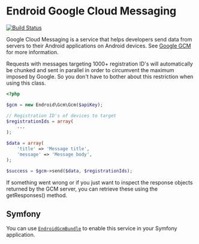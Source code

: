 Endroid Google Cloud Messaging
==============================

[![Build Status](https://secure.travis-ci.org/endroid/Gcm.png)](http://travis-ci.org/endroid/Gcm)

Google Cloud Messaging is a service that helps developers send data from servers to their Android applications on
Android devices. See [Google GCM](http://developer.android.com/guide/google/gcm/index.html) for more information.

Requests with messages targeting 1000+ registration ID's will automatically be chunked and sent in parallel in order
to circumvent the maximum imposed by Google. So you don't have to bother about this restriction when using this class.

```php
<?php

$gcm = new Endroid\Gcm\Gcm($apiKey);

// Registration ID's of devices to target
$registrationIds = array(
    ...
);

$data = array(
    'title' => 'Message title',
    'message' => 'Message body',
);

$success = $gcm->send($data, $registrationIds);

```

If something went wrong or if you just want to inspect the response objects returned by the GCM server, you can retrieve
these using the getResponses() method.

## Symfony

You can use [`EndroidGcmBundle`](https://github.com/endroid/EndroidGcmBundle) to enable this service in your Symfony application.